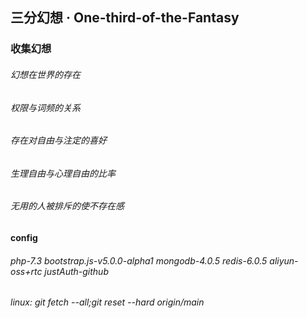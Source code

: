 ## 三分幻想 · One-third-of-the-Fantasy

### 收集幻想
###### 幻想在世界的存在
###### 权限与词频的关系
###### 存在对自由与注定的喜好
###### 生理自由与心理自由的比率
###### 无用的人被排斥的使不存在感
#### config
###### php-7.3 bootstrap.js-v5.0.0-alpha1 mongodb-4.0.5 redis-6.0.5 aliyun-oss+rtc justAuth-github
###### linux: git fetch --all;git reset --hard origin/main

